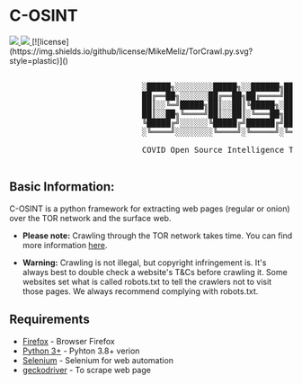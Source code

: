 # C-OSINT

  <a href="https://github.com/SeleniumHQ/selenium">
      <img src="https://img.shields.io/badge/built%20with-Selenium-yellow.svg" />
    </a>
    <a href="https://www.python.org/">
    	<img src="https://img.shields.io/badge/built%20with-Python3-red.svg" />
    </a>
    [![license](https://img.shields.io/github/license/MikeMeliz/TorCrawl.py.svg?style=plastic)]()


 <pre>

                            ░█████╗░░░░░░░░█████╗░░██████╗██╗███╗░░██╗████████╗
                            ██╔══██╗░░░░░░██╔══██╗██╔════╝██║████╗░██║╚══██╔══╝
                            ██║░░╚═╝█████╗██║░░██║╚█████╗░██║██╔██╗██║░░░██║░░░
                            ██║░░██╗╚════╝██║░░██║░╚═══██╗██║██║╚████║░░░██║░░░
                            ╚█████╔╝░░░░░░╚█████╔╝██████╔╝██║██║░╚███║░░░██║░░░
                            ░╚════╝░░░░░░░░╚════╝░╚═════╝░╚═╝╚═╝░░╚══╝░░░╚═╝░░░

                            COVID Open Source Intelligence Tool for the Dark Web

</pre>

## Basic Information:
C-OSINT is a python framework for extracting web pages (regular or onion) over the TOR network and the surface web.


- **Please note:** Crawling through the TOR network takes time. You can find more information [here](https://www.torproject.org/docs/faq.html.en#WhySlow). 

- **Warning:** Crawling is not illegal, but copyright infringement is. It's always best to double check a website's T&Cs before crawling it. Some websites set what is called robots.txt to tell the crawlers not to visit those pages. We always recommend complying with robots.txt.



## Requirements

* [Firefox](https://www.mozilla.org/it/firefox/download/thanks/) - Browser Firefox
* [Python 3+](https://www.python.org/download/releases/3.0/?) - Pyhton 3.8+ verion
* [Selenium](https://github.com/SeleniumHQ/selenium) - Selenium for web automation
* [geckodriver](https://github.com/mozilla/geckodriver/releases) - To scrape web page
